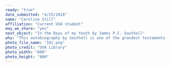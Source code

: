 ```yaml
---
ready: "true"
date_submitted: "4/25/2018"
name: "Caroline Still"
affiliation: "Current UVA student"
may_we_share: "yes"
next_object: "In the Days of my Youth by James P.C. Southall"
why: "This autobiography by Southall is one of the grandest testaments to the lasting significance of a University of Virginia education ever written. James P.C. Southall accomplished many things in his life, including becoming President of the Optical Society of American and working for the United States War Department. In his memoir, however, he focuses almost exclusively on his time at UVa, offering invaluable insight into what it meant to be a student in the early years of this University. This book also serves as a testament to the uniqueness of a UVa education wherein students learn, above all, how to be a good person rather than just academics. It is this sense of community and values that continues to set the University of Virginia apart from its contemporaries to this day which is why this book has earned its place as the 101st Object."
photo_file_name: "101.png"
photo_credit: "UVA Library"
photo_width: "800"
photo_height: "800"
---
```

